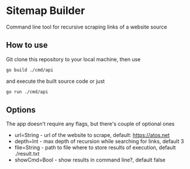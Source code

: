 # Sitemap Builder
Command line tool for recursive scraping links of a website source
## How to use
Git clone this repository to your local machine, then use 
```sh
go build ./cmd/api
```
and execute the built source code
or just
```sh
go run ./cmd/api
```
## Options
The app doesn't require any flags, but there's couple of optional ones
* url=String - url of the website to scrape, default: https://atos.net
* depth=Int - max depth of recursion while searching for links, default 3
* file=String - path to file where to store results of execution, default ./result.txt
* showCmd=Bool - show results in command line?, default false